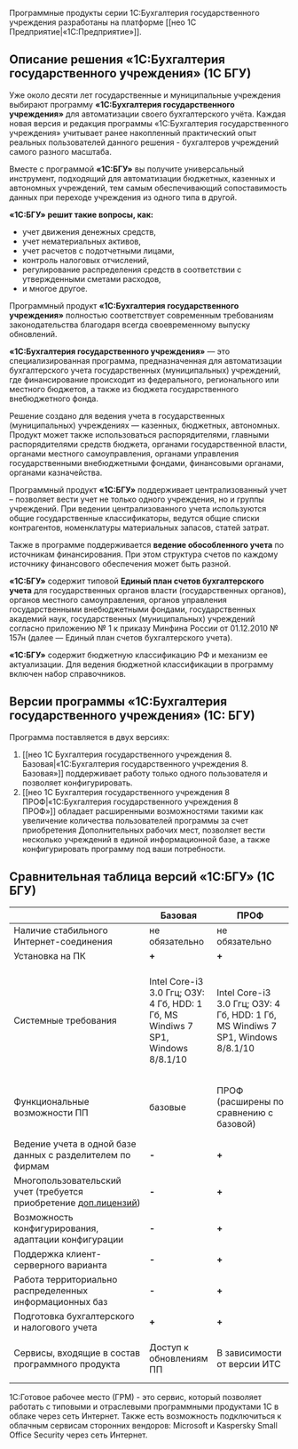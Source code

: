 Программные продукты серии 1С:Бухгалтерия государственного учреждения разработаны на платформе [[нео 1С Предприятие|«1С:Предприятие»]].
## Описание решения «1С:Бухгалтерия государственного учреждения» (1С БГУ)

Уже около десяти лет государственные и муниципальные учреждения выбирают программу **«1С:Бухгалтерия государственного учреждения»** для автоматизации своего бухгалтерского учёта. Каждая новая версия и редакция программы «1С:Бухгалтерия государственного учреждения» учитывает ранее накопленный практический опыт реальных пользователей данного решения - бухгалтеров учреждений самого разного масштаба.

Вместе с программой **«1С:БГУ»** вы получите универсальный инструмент, подходящий для автоматизации бюджетных, казенных и автономных учреждений, тем самым обеспечивающий сопоставимость данных при переходе учреждения из одного типа в другой.

**«1С:БГУ» решит такие вопросы, как:**

- учет движения денежных средств, 
- учет нематериальных активов, 
- учет расчетов с подотчетными лицами, 
- контроль налоговых отчислений, 
- регулирование распределения средств в соответствии с утвержденными сметами расходов,
- и многое другое.

Программный продукт **«1С:Бухгалтерия государственного учреждения»** полностью соответствует современным требованиям законодательства благодаря всегда своевременному выпуску обновлений.  

**«1С:Бухгалтерия государственного учреждения»** — это специализированная программа, предназначенная для автоматизации бухгалтерского учета государственных (муниципальных) учреждений, где финансирование происходит из федерального, регионального или местного бюджетов, а также из бюджета государственного внебюджетного фонда.

Решение создано для ведения учета в государственных (муниципальных) учреждениях — казенных, бюджетных, автономных. Продукт может также использоваться распорядителями, главными распорядителями средств бюджета, органами государственной власти, органами местного самоуправления, органами управления государственными внебюджетными фондами, финансовыми органами, органами казначейства.

Программный продукт **«1С:БГУ»** поддерживает централизованный учет – позволяет вести учет не только одного учреждения, но и группы учреждений. При ведении централизованного учета используются общие государственные классификаторы, ведутся общие списки контрагентов, номенклатуры материальных запасов, статей затрат.

Также в программе поддерживается **ведение обособленного учета** по источникам финансирования. При этом структура счетов по каждому источнику финансового обеспечения может быть разной.

**«1С:БГУ»** содержит типовой **Единый план счетов бухгалтерского учета** для государственных органов власти (государственных органов), органов местного самоуправления, органов управления государственными внебюджетными фондами, государственных академий наук, государственных (муниципальных) учреждений согласно приложению № 1 к приказу Минфина России от 01.12.2010 № 157н (далее — Единый план счетов бухгалтерского учета).

**«1С:БГУ»** содержит бюджетную классификацию РФ и механизм ее актуализации. Для ведения бюджетной классификации в программу включен набор справочников.

## Версии программы «1С:Бухгалтерия государственного учреждения» (1С: БГУ)

Программа поставляется в двух версиях:

1. [[нео 1С Бухгалтерия государственного учреждения 8. Базовая|«1С:Бухгалтерия государственного учреждения 8. Базовая»]] поддерживает работу только одного пользователя и позволяет конфигурировать. 
2. [[нео 1С Бухгалтерия государственного учреждения 8 ПРОФ|«1С:Бухгалтерия государственного учреждения 8 ПРОФ»]] обладает расширенными возможностями такими как увеличение количества пользователей программы за счет приобретения Дополнительных рабочих мест, позволяет вести несколько учреждений в единой информационной базе, а также конфигурировать программу под ваши потребности.

## Сравнительная таблица версий «1С:БГУ» (1С БГУ)

|                                                                                                                                         | **Базовая**                                                                     | **ПРОФ**                                                                        | **Облако**                                                                                       | **ГРМ***                                                                                         |
| --------------------------------------------------------------------------------------------------------------------------------------- | ------------------------------------------------------------------------------- | ------------------------------------------------------------------------------- | ------------------------------------------------------------------------------------------------ | ------------------------------------------------------------------------------------------------ |
| Наличие стабильного Интернет-соединения                                                                                                 | не обязательно                                                                  | не обязательно                                                                  | обязательно 2 мб./сек.                                                                           | обязательно 2 мб./сек.                                                                           |
| Установка на ПК                                                                                                                         | **+**                                                                           | **+**                                                                           | **-**                                                                                            | **-**                                                                                            |
| Системные требования                                                                                                                    | Intel Core-i3 3.0 Ггц; ОЗУ: 4 Гб, HDD: 1 Гб, MS Windiws 7 SP1, Windows 8/8.1/10 | Intel Core-i3 3.0 Ггц; ОЗУ: 4 Гб, HDD: 1 Гб, MS Windiws 7 SP1, Windows 8/8.1/10 | Intel Pentium (двух ядерный) 2.0 Ггц; ОЗУ: 4 Гб, HDD: 250 Гб, MS Windows 7 SP1, Windows 8/8.1/10 | Intel Pentium (двух ядерный) 2.0 Ггц; ОЗУ: 4 Гб, HDD: 250 Гб, MS Windows 7 SP1, Windows 8/8.1/10 |
| Функциональные возможности ПП                                                                                                           | базовые                                                                         | ПРОФ (расширены по сравнению с базовой)                                         | Базовые, ПРОФ, КОРП (в зависимости от тарифа)                                                    | Базовые, ПРОФ, КОРП (в зависимости от тарифа)                                                    |
| Ведение учета в одной базе данных с разделителем по фирмам                                                                              | **-**                                                                           | **+**                                                                           | **+**                                                                                            | **+**                                                                                            |
| Многопользовательский учет (требуется приобретение [доп.лицензий](https://neosystems.ru/product/programmnye-produkty/client_licenses/)) | **-**                                                                           | **+**                                                                           | **+**                                                                                            | **+**                                                                                            |
| Возможность конфигурирования, адаптации конфигурации                                                                                    | **-**                                                                           | **+**                                                                           | **+**                                                                                            | **+**                                                                                            |
| Поддержка клиент-серверного варианта                                                                                                    | **-**                                                                           | **+**                                                                           | **+**                                                                                            | **+**                                                                                            |
| Работа территориально распределенных информационных баз                                                                                 | **-**                                                                           | **+**                                                                           | **+**                                                                                            | **+**                                                                                            |
| Подготовка бухгалтерского и налогового учета                                                                                            | **+**                                                                           | **+**                                                                           | **+**                                                                                            | **+**                                                                                            |
| Сервисы, входящие в состав программного продукта                                                                                        | Доступ к обновлениям ПП                                                         | В зависимости от версии ИТС                                                     | В зависимости от версии ИТС                                                                      | В зависимости от версии ИТС                                                                      |

1С:Готовое рабочее место (ГРМ) - это сервис, который позволяет работать с типовыми и отраслевыми программными продуктами 1С в облаке через сеть Интернет. Также есть возможность подключиться к облачным сервисам сторонних вендоров: Microsoft и Kaspersky Small Office Security через сеть Интернет.